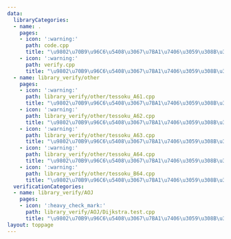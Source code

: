 ```yaml
---
data:
  libraryCategories:
  - name: .
    pages:
    - icon: ':warning:'
      path: code.cpp
      title: "\u9802\u70B9\u96C6\u5408\u3067\u7BA1\u7406\u3059\u308B\u30B0\u30E9\u30D5"
    - icon: ':warning:'
      path: verify.cpp
      title: "\u9802\u70B9\u96C6\u5408\u3067\u7BA1\u7406\u3059\u308B\u30B0\u30E9\u30D5"
  - name: library_verify/other
    pages:
    - icon: ':warning:'
      path: library_verify/other/tessoku_A61.cpp
      title: "\u9802\u70B9\u96C6\u5408\u3067\u7BA1\u7406\u3059\u308B\u30B0\u30E9\u30D5"
    - icon: ':warning:'
      path: library_verify/other/tessoku_A62.cpp
      title: "\u9802\u70B9\u96C6\u5408\u3067\u7BA1\u7406\u3059\u308B\u30B0\u30E9\u30D5"
    - icon: ':warning:'
      path: library_verify/other/tessoku_A63.cpp
      title: "\u9802\u70B9\u96C6\u5408\u3067\u7BA1\u7406\u3059\u308B\u30B0\u30E9\u30D5"
    - icon: ':warning:'
      path: library_verify/other/tessoku_A64.cpp
      title: "\u9802\u70B9\u96C6\u5408\u3067\u7BA1\u7406\u3059\u308B\u30B0\u30E9\u30D5"
    - icon: ':warning:'
      path: library_verify/other/tessoku_B64.cpp
      title: "\u9802\u70B9\u96C6\u5408\u3067\u7BA1\u7406\u3059\u308B\u30B0\u30E9\u30D5"
  verificationCategories:
  - name: library_verify/AOJ
    pages:
    - icon: ':heavy_check_mark:'
      path: library_verify/AOJ/Dijkstra.test.cpp
      title: "\u9802\u70B9\u96C6\u5408\u3067\u7BA1\u7406\u3059\u308B\u30B0\u30E9\u30D5"
layout: toppage
---
```


